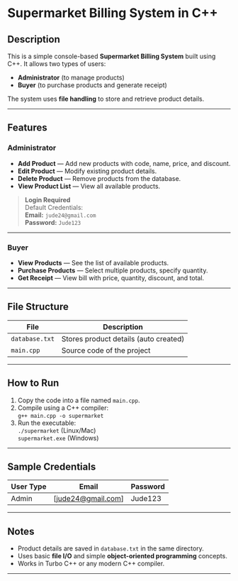 # Supermarket Billing System in C++

## Description

This is a simple console-based **Supermarket Billing System** built using C++.
It allows two types of users:

- **Administrator** (to manage products)
- **Buyer** (to purchase products and generate receipt)

The system uses **file handling** to store and retrieve product details.

---

## Features

### Administrator

- **Add Product** — Add new products with code, name, price, and discount.
- **Edit Product** — Modify existing product details.
- **Delete Product** — Remove products from the database.
- **View Product List** — View all available products.

> **Login Required**\
> Default Credentials:\
> **Email:** `jude24@gmail.com`\
> **Password:** `Jude123`

---

### Buyer

- **View Products** — See the list of available products.
- **Purchase Products** — Select multiple products, specify quantity.
- **Get Receipt** — View bill with price, quantity, discount, and total.

---

## File Structure

| File           | Description                           |
| -------------- | ------------------------------------- |
| `database.txt` | Stores product details (auto created) |
| `main.cpp`     | Source code of the project            |

---

## How to Run

1. Copy the code into a file named `main.cpp`.
2. Compile using a C++ compiler:\
   `g++ main.cpp -o supermarket`
3. Run the executable:\
   `./supermarket` (Linux/Mac)\
   `supermarket.exe` (Windows)

---

## Sample Credentials

| User Type | Email                                        | Password |
| --------- | -------------------------------------------- | -------- |
| Admin     | [jude24@gmail.com]                           | Jude123  |

---

## Notes

- Product details are saved in `database.txt` in the same directory.
- Uses basic **file I/O** and simple **object-oriented programming** concepts.
- Works in Turbo C++ or any modern C++ compiler.

---

